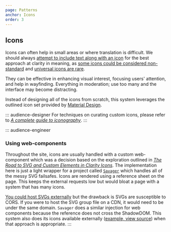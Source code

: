 ```yaml
---
page: Patterns
anchor: Icons
order: 3
---
```


## Icons

Icons can often help in small areas or where translation is difficult. We should always [attempt to include text along with an icon](https://givegoodux.com/the-right-way-to-use-icons-in-your-ui/) for the best approach at clarity in meaning, as [some icons could be considered non-standard](https://stuffandnonsense.co.uk/blog/we_need_a_standard_show_navigation_icon_for_responsive_web_design) and [universal icons are rare](https://www.nngroup.com/articles/icon-usability/).

They can be effective in enhancing visual interest, focusing users' attention, and help in wayfinding. Everything in moderation; use too many and the interface may become distracting.

Instead of designing all of the icons from scratch, this system leverages the outlined icon set provided by [Material Design](https://material.io/resources/icons).

::: audience-designer
For techniques on curating custom icons, please refer to _[A complete guide to iconography](https://www.designsystems.com/iconography-guide/)_.
:::

::: audience-engineer
### Using web-components
Throughout the site, icons are usually handled with a custom web-component which was a decision based on the exploration outlined in _[The Road to SVG and Custom Elements in Clarity Icons](https://medium.com/claritydesignsystem/the-road-to-svg-and-custom-elements-in-clarity-icons-1d691c6cc91)_. The implementation here is just a light wrapper for a project called [`Savager`](https://www.npmjs.com/package/savager) which handles all of the messy SVG failsafes. Icons are rendered using a reference sheet on the page. This keeps the external requests low but would bloat a page with a system that has many icons.

[You could host SVGs externally](https://css-tricks.com/svg-use-with-external-reference-take-2/ "SVG `use` with External Reference, Take 2") but the drawback is SVGs are susceptible to CORS. If you were to host the SVG group file on a CDN, it would need to be under the same domain. `Savager` does a similar injection for web components because the reference does not cross the ShadowDOM. This system also does its icons available externally ([example, view source](icons/bang-triangle.svg)) when that approach is appropriate.
:::